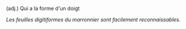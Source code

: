 (adj.) Qui a la forme d'un doigt

*Les feuilles digitiformes du marronnier sont facilement reconnaissables.*